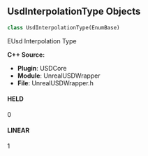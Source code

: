 ## UsdInterpolationType Objects

```python
class UsdInterpolationType(EnumBase)
```

EUsd Interpolation Type

**C++ Source:**

- **Plugin**: USDCore
- **Module**: UnrealUSDWrapper
- **File**: UnrealUSDWrapper.h

<a id="unreal.UsdInterpolationType.HELD"></a>

#### HELD

0

<a id="unreal.UsdInterpolationType.LINEAR"></a>

#### LINEAR

1

<a id="unreal.FlipbookCollisionMode"></a>
